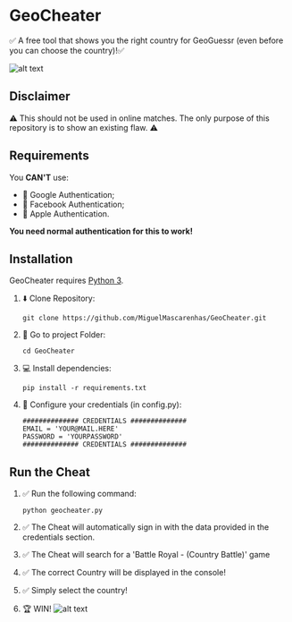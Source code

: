 # GeoCheater
✅ A free tool that shows you the right country for GeoGuessr (even before you can choose the country)!✅

![alt text](https://camo.githubusercontent.com/c495117bd2e4ac72feac3c6dac62da77f566c3c8d2f4790632d5504a72314a58/68747470733a2f2f696d322e657a6769662e636f6d2f746d702f657a6769662d322d6633343238666433346666662e676966 "GeoCheater")


## Disclaimer
⚠️ This should not be used in online matches. The only purpose of this repository is to show an existing flaw. ⚠️


## Requirements
You **CAN'T** use:
* 🔎 Google Authentication;
* 👤 Facebook Authentication;
* 🍎 Apple Authentication. 
 
**You need normal authentication for this to work!**


## Installation
GeoCheater requires [Python 3](https://www.python.org/downloads/release/python-379/).

1. ⬇️ Clone Repository:
    ```
    git clone https://github.com/MiguelMascarenhas/GeoCheater.git
    ```

2. 📂 Go to project Folder:
    ```
    cd GeoCheater
    ```

3. 💻 Install dependencies:
    ```
    pip install -r requirements.txt
    ```

4. 🔑 Configure your credentials (in config.py):
    ```
    ############## CREDENTIALS ##############
    EMAIL = 'YOUR@MAIL.HERE'
    PASSWORD = 'YOURPASSWORD'
    ############## CREDENTIALS ##############
    ```


## Run the Cheat

1. ✅  Run the following command:
    ```
    python geocheater.py
    ```
2. ✅ The Cheat will automatically sign in with the data provided in the credentials section.

3. ✅ The Cheat will search for a 'Battle Royal - (Country Battle)' game

4. ✅ The correct Country will be displayed in the console!

5. ✅ Simply select the country!

6. 🏆 WIN!
    ![alt text](https://www.linkpicture.com/q/win.png "WIN")    
